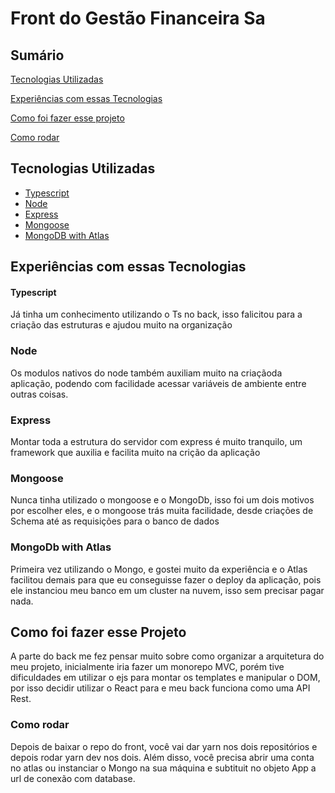 # Front do Gestão Financeira Sa

## Sumário


[Tecnologias Utilizadas](#tecnologias-utilizadas)

[Experiências com essas Tecnologias](#experiencias-com-essas-tecnologias)

[Como foi fazer esse projeto](#como-foi-fazer-esse-projeto)

[Como rodar](#como-rodar)


## Tecnologias Utilizadas
- [Typescript](https://www.typescriptlang.org/)
- [Node](https://nodejs.org/en/docs/)
- [Express](https://github.com/expressjs/express)
- [Mongoose](https://github.com/Automattic/mongoose)
- [MongoDB with Atlas](https://www.mongodb.com/atlas/databasen)

## Experiências com essas Tecnologias

#### Typescript
Já tinha um conhecimento utilizando o Ts no back, isso falicitou para a criação das estruturas e ajudou muito na organização
### Node
Os modulos nativos do node também auxiliam muito na criaçãoda aplicação, podendo com facilidade acessar variáveis de ambiente entre outras coisas.
### Express
Montar toda a estrutura do servidor com express é muito tranquilo, um framework que auxilia e facilita muito na crição da aplicação
### Mongoose
Nunca tinha utilizado o mongoose e o MongoDb, isso foi um dois motivos por escolher eles, e o mongoose trás muita facilidade, desde criações de Schema até as requisições para o banco de dados
### MongoDb with Atlas
Primeira vez utilizando o Mongo, e gostei muito da experiência e o Atlas facilitou demais para que eu conseguisse fazer o deploy da aplicação, pois ele instanciou meu banco em um cluster na nuvem, isso sem precisar pagar nada.
## Como foi fazer esse Projeto
A parte do back me fez pensar muito sobre como organizar a arquitetura do meu projeto, inicialmente iria fazer um monorepo MVC, porém tive dificuldades em utilizar o ejs para montar os templates e manipular o DOM, por isso decidir utilizar o React para e meu back funciona como uma API Rest.
### Como rodar
Depois de baixar o repo do front, você vai dar yarn nos dois repositórios e depois rodar yarn dev nos dois. Além disso, você precisa abrir uma conta no atlas ou instanciar o Mongo na sua máquina e subtituit no objeto App a url de conexão com database.

